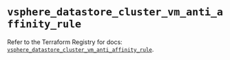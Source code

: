 # `vsphere_datastore_cluster_vm_anti_affinity_rule`

Refer to the Terraform Registry for docs: [`vsphere_datastore_cluster_vm_anti_affinity_rule`](https://registry.terraform.io/providers/vmware/vsphere/2.13.0/docs/resources/datastore_cluster_vm_anti_affinity_rule).
